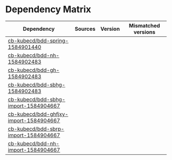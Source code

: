 # Dependency Matrix

Dependency | Sources | Version | Mismatched versions
---------- | ------- | ------- | -------------------
[cb-kubecd/bdd-spring-1584901440](https://github.com/cb-kubecd/bdd-spring-1584901440.git) |  | []() | 
[cb-kubecd/bdd-nh-1584902483](https://github.com/cb-kubecd/bdd-nh-1584902483.git) |  | []() | 
[cb-kubecd/bdd-gh-1584902483](https://github.com/cb-kubecd/bdd-gh-1584902483.git) |  | []() | 
[cb-kubecd/bdd-sbhg-1584902483](https://github.com/cb-kubecd/bdd-sbhg-1584902483.git) |  | []() | 
[cb-kubecd/bdd-sbhg-import-1584904667](https://github.com/cb-kubecd/bdd-sbhg-import-1584904667.git) |  | []() | 
[cb-kubecd/bdd-ghfjxy-import-1584904667](https://github.com/cb-kubecd/bdd-ghfjxy-import-1584904667.git) |  | []() | 
[cb-kubecd/bdd-sbrp-import-1584904667](https://github.com/cb-kubecd/bdd-sbrp-import-1584904667.git) |  | []() | 
[cb-kubecd/bdd-nh-import-1584904667](https://github.com/cb-kubecd/bdd-nh-import-1584904667.git) |  | []() | 
